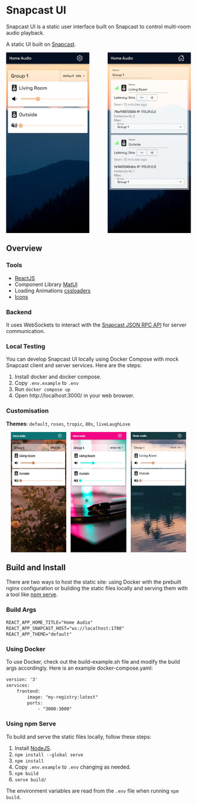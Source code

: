 # Snapcast UI
Snapcast UI is a static user interface built on Snapcast to control multi-room audio playback.

A static UI built on [Snapcast](https://github.com/badaix/snapcast).

<div style="display:flex;gap:10%">
  <img 
    src="https://raw.githubusercontent.com/ConnorsApps/snapcast-ui/main/demo/home.jpg" 
    alt="Home Page" 
    style="width: 45%;"
  >
  <img 
    src="https://raw.githubusercontent.com/ConnorsApps/snapcast-ui/main/demo/settings.jpg" 
    alt="Settings Page" 
    style="width: 45%;"
  >
</div>

## Overview

### Tools
- [ReactJS](https://react.dev/)
- Component Library [MatUI](https://mui.com/material-ui)
- Loading Animations [cssloaders](https://cssloaders.github.io/)
- [Icons](https://react-icons.github.io/react-icons)

### Backend
It uses WebSockets to interact with the [Snapcast JSON RPC API](https://github.com/badaix/snapcast/blob/master/doc/json_rpc_api/control.md) for server communication.

### Local Testing
You can develop Snapcast UI locally using Docker Compose with mock Snapcast client and server services. Here are the steps:

1. Install docker and docker compose.
2. Copy `.env.example` to `.env`
3. Run `docker compose up`
4. Open http://localhost:3000/ in your web browser.

### Customisation

**Themes**: `default`, `roses`, `tropic`, `80s`, `liveLaughLove`

<div style="display:flex;justify-content: space-evenly;">
  <img 
    src="https://raw.githubusercontent.com/ConnorsApps/snapcast-ui/main/demo/roses.jpg" 
    alt="Roses Theme"
    style="width: 30%;"
  >
  <img 
    src="https://raw.githubusercontent.com/ConnorsApps/snapcast-ui/main/demo/80s.jpg" 
    alt="80s Theme"
    style="width: 30%;"
  >
  <img 
    src="https://raw.githubusercontent.com/ConnorsApps/snapcast-ui/main/demo/tropic.jpg" 
    alt="Tropic Theme"
    style="width: 30%;"
  >
</div>

## Build and Install
There are two ways to host the static site: using Docker with the prebuilt nginx configuration or building the static files locally and serving them with a tool like [npm serve](https://www.npmjs.com/package/serve).

### Build Args
```
REACT_APP_HOME_TITLE="Home Audio"
REACT_APP_SNAPCAST_HOST="ws://localhost:1780"
REACT_APP_THEME="default"
```

### Using Docker

To use Docker, check out the build-example.sh file and modify the build args accordingly. Here is an example docker-compose.yaml:
```
version: '3'
services:
    frontend:
        image: "my-registry:latest"
        ports:
            - "3000:3000"
```

### Using npm Serve

To build and serve the static files locally, follow these steps:

1. Install [NodeJS](https://nodejs.org/en/download).
2. `npm install --global serve`
3. `npm install`
4. Copy `.env.example` to `.env` changing as needed. 
5. `npm build`
6. `serve build/`

The environment variables are read from the `.env` file when running `npm build`.